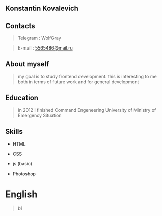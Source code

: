 ## Konstantin Kovalevich


## Contacts


> Telegram : WolfGray 

> E-mail : 5565486@mail.ru

## About myself

> my goal is to study frontend development. this is interesting to me both in terms of future work and for general development

## Education 

> in 2012 I finished Command Engeneering University of Ministry of Emergency Situation 

## Skills

* HTML

* CSS 

* js (basic) 

* Photoshop

# English 

> b1